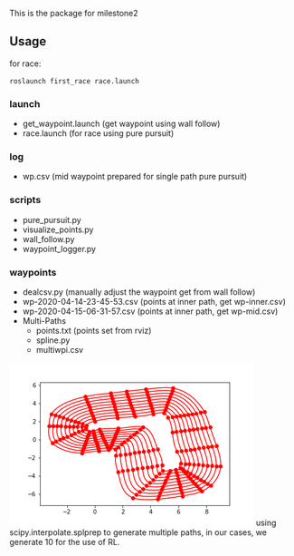 This is the package for milestone2

## Usage

for race:
```
roslaunch first_race race.launch
```

### launch 
- get_waypoint.launch (get waypoint using wall follow)
- race.launch (for race using pure pursuit)
 

### log
- wp.csv (mid waypoint prepared for single path pure pursuit)

### scripts
- pure_pursuit.py 
- visualize_points.py
- wall_follow.py
- waypoint_logger.py

### waypoints
- dealcsv.py (manually adjust the waypoint get from wall follow)
- wp-2020-04-14-23-45-53.csv (points at inner path, get wp-inner.csv)
- wp-2020-04-15-06-31-57.csv (points at inner path, get wp-mid.csv)
- Multi-Paths
  - points.txt (points set from rviz)
  - spline.py
  - multiwpi.csv 

<img src="waypoints/Multi-Paths/paths.png" />
using scipy.interpolate.splprep to generate multiple paths, in our cases, we generate 10 for the use of RL.
